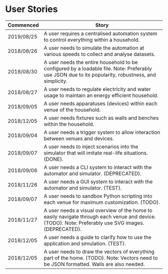 
# User Stories

| Commenced  | Story
| ---------- | -----------------------------------
| 2019/08/25 | A user requires a centralised automation system to control everything within a household.
| 2018/08/26 | A user needs to simulate the automation at various speeds to collect and analyse datasets.
| 2018/08/30 | A user needs the entire household to be configured by a loadable file. Note: Preferably use JSON due to its popularity, robustness, and simplicity.
| 2018/08/27 | A user needs to regulate electricity and water usage to maintain an energy efficient household.
| 2018/09/05 | A user needs apparatuses (devices) within each venue of the household.
| 2018/12/05 | A user needs fixtures such as walls and benches within the household.
| 2018/09/04 | A user needs a trigger system to allow interaction between venues and devices.
| 2018/09/07 | A user needs to inject scenarios into the simulator that will imitate real-life situations. (DONE).
| 2018/09/06 | A user needs a CLI system to interact with the automator and simulator. (DEPRECATED).
| 2018/11/26 | A user needs a GUI system to interact with the automator and simulator. (TEST).
| 2018/09/07 | A user needs to sandbox Python scripting into each venue for maximum customization. (TODO).
| 2018/11/27 | A user needs a visual overview of the home to easily navigate through each venue and device. (TODO). Note: Preferably use SVG images. (DEPRECATED).
| 2018/12/05 | A user needs a guide to clarify how to use the application and simulation. (TEST).
| 2018/12/05 | A user needs to draw the vectors of everything part of the home. (TODO). Note: Vectors need to be JSON formatted. Walls are also needed.
